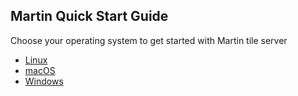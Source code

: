 ## Martin Quick Start Guide

Choose your operating system to get started with Martin tile server

* [Linux](linux.md)
* [macOS](macos.md)
* [Windows](windows.md)
